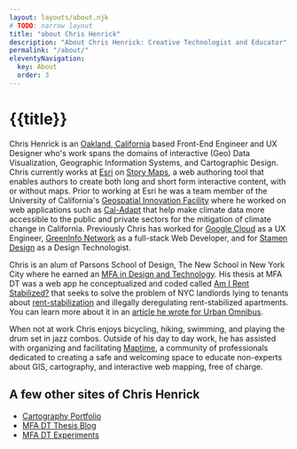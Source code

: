 ```yaml
---
layout: layouts/about.njk
# TODO: narrow layout
title: "about Chris Henrick"
description: "About Chris Henrick: Creative Technologist and Educator"
permalink: "/about/"
eleventyNavigation:
  key: About
  order: 3
---
```


# {{title}}

Chris Henrick is an [Oakland, California](https://en.wikipedia.org/wiki/Oakland,_California) based Front-End Engineer and UX Designer who's work spans the domains of interactive (Geo) Data Visualization, Geographic Information Systems, and Cartographic Design. Chris currently works at [Esri](https://esri.com) on [Story Maps](https://storymaps.com), a web authoring tool that enables authors to create both long and short form interactive content, with or without maps. Prior to working at Esri he was a team member of the University of California's [Geospatial Innovation Facility](http://gif.berkeley.edu) where he worked on web applications such as [Cal-Adapt](https://cal-adapt.org) that help make climate data more accessible to the public and private sectors for the mitigation of climate change in California. Previously Chris has worked for [Google Cloud](https://cloud.google.com/) as a UX Engineer, [GreenInfo Network](http://greeninfo.org) as a full-stack Web Developer, and for [Stamen Design](http://stamen.com/about/) as a Design Technologist.

Chris is an alum of Parsons School of Design, The New School in New York City where he earned an [MFA in Design and Technology](http://www.newschool.edu/parsons/mfa-design-technology/). His thesis at MFA DT was a web app he conceptualized and coded called [Am I Rent Stabilized?](https://amirentstabilized.com) that seeks to solve the problem of NYC landlords lying to tenants about [rent-stabilization](http://www.nycrgb.org/html/resources/faq/rentstab.html#exactly) and illegally deregulating rent-stabilized apartments. You can learn more about it in an [article he wrote for Urban Omnibus](https://urbanomnibus.net/2015/05/using-open-data-to-strengthen-tenants-rights-activism/).

When not at work Chris enjoys bicycling, hiking, swimming, and playing the drum set in jazz combos. Outside of his day to day work, he has assisted with organizing and facilitating [Maptime](https://maptime.io/), a community of professionals dedicated to creating a safe and welcoming space to educate non-experts about GIS, cartography, and interactive web mapping, free of charge.

## A few other sites of Chris Henrick
- [Cartography Portfolio](http://chrishenrick.com/)
- [MFA DT Thesis Blog](http://clhenrick.github.io/thesis-blog/)
- [MFA DT Experiments](https://chenrickmfadt.wordpress.com/)
